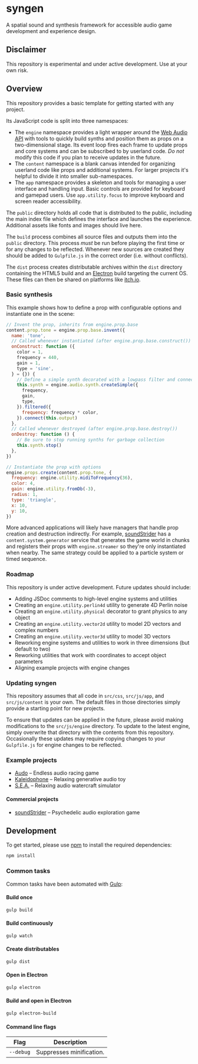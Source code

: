 # syngen
A spatial sound and synthesis framework for accessible audio game development and experience design.

## Disclaimer
This repository is experimental and under active development.
Use at your own risk.

## Overview
This repository provides a basic template for getting started with any project.

Its JavaScript code is split into three namespaces:
- The `engine` namespace provides a light wrapper around the [Web Audio API](https://developer.mozilla.org/en-US/docs/Web/API/Web_Audio_API) with tools to quickly build synths and position them as props on a two-dimensional stage.
Its event loop fires each frame to update props and core systems and can be subscribed to by userland code.
_Do not_ modify this code if you plan to receive updates in the future.
- The `content` namespace is a blank canvas intended for organizing userland code like props and additional systems.
For larger projects it's helpful to divide it into smaller sub-namespaces.
- The `app` namespace provides a skeleton and tools for managing a user interface and handling input.
Basic controls are provided for keyboard and gamepad users.
Use `app.utility.focus` to improve keyboard and screen reader accessibility.

The `public` directory holds all code that is distributed to the public, including the main index file which defines the interface and launches the experience.
Additional assets like fonts and images should live here.

The `build` process combines all source files and outputs them into the `public` directory.
This process _must_ be run before playing the first time or for any changes to be reflected.
Whenever new sources are created they should be added to `Gulpfile.js` in the correct order (i.e. without conflicts).

The `dist` process creates distributable archives within the `dist` directory containing the HTML5 build and an [Electron](https://electronjs.org) build targeting the current OS.
These files can then be shared on platforms like [itch.io](https://itch.io).

### Basic synthesis
This example shows how to define a prop with configurable options and instantiate one in the scene:

```js
// Invent the prop, inherits from engine.prop.base
content.prop.tone = engine.prop.base.invent({
  name: 'tone',
  // Called whenever instantiated (after engine.prop.base.construct())
  onConstruct: function ({
    color = 1,
    frequency = 440,
    gain = 1,
    type = 'sine',
  } = {}) {
    // Define a simple synth decorated with a lowpass filter and connect to prop output
    this.synth = engine.audio.synth.createSimple({
      frequency,
      gain,
      type,
    }).filtered({
      frequency: frequency * color,
    }).connect(this.output)
  },
  // Called whenever destroyed (after engine.prop.base.destroy())
  onDestroy: function () {
    // Be sure to stop running synths for garbage collection
    this.synth.stop()
  },
})

// Instantiate the prop with options
engine.props.create(content.prop.tone, {
  frequency: engine.utility.midiToFrequency(36),
  color: 4,
  gain: engine.utility.fromDb(-3),
  radius: 1,
  type: 'triangle',
  x: 10,
  y: 10,
})
```

More advanced applications will likely have managers that handle prop creation and destruction indirectly.
For example, [soundStrider](https://soundstrider.shiftbacktick.io) has a `content.system.generator` service that generates the game world in chunks and registers their props with `engine.streamer` so they're only instantiated when nearby.
The same strategy could be applied to a particle system or timed sequence.

### Roadmap
This repository is under active development.
Future updates should include:

- Adding JSDoc comments to high-level engine systems and utilities
- Creating an `engine.utility.perlin4d` utility to generate 4D Perlin noise
- Creating an `engine.utility.physical` decorator to grant physics to any object
- Creating an `engine.utility.vector2d` utility to model 2D vectors and complex numbers
- Creating an `engine.utility.vector3d` utility to model 3D vectors
- Reworking engine systems and utilities to work in three dimensions (but default to two)
- Reworking utilities that work with coordinates to accept object parameters
- Aligning example projects with engine changes

### Updating syngen
This repository assumes that all code in `src/css`, `src/js/app`, and `src/js/content` is your own.
The default files in those directories simply provide a starting point for new projects.

To ensure that updates can be applied in the future, please avoid making modifications to the `src/js/engine` directory.
To update to the latest engine, simply overwrite that directory with the contents from this repository.
Occasionally these updates may require copying changes to your `Gulpfile.js` for engine changes to be reflected.

### Example projects
- [Audo](https://github.com/nicross/audo) – Endless audio racing game
- [Kaleidophone](https://github.com/nicross/kaleidophone) – Relaxing generative audio toy
- [S.E.A.](https://github.com/nicross/sea) – Relaxing audio watercraft simulator

#### Commercial projects
- [soundStrider](https://soundstrider.shiftbacktick.io) – Psychedelic audio exploration game

## Development
To get started, please  use [npm](https://nodejs.org) to install the required dependencies:
```sh
npm install
```

### Common tasks
Common tasks have been automated with [Gulp](https://gulpjs.com):

#### Build once
```sh
gulp build
```

#### Build continuously
```sh
gulp watch
```

#### Create distributables
```sh
gulp dist
```

#### Open in Electron
```sh
gulp electron
```

#### Build and open in Electron
```sh
gulp electron-build
```

#### Command line flags
| Flag | Description |
| - | - |
| `--debug` | Suppresses minification. |
